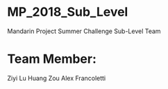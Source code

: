 # MP_2018_Sub_Level
Mandarin Project Summer Challenge Sub-Level Team

# Team Member:
  Ziyi Lu
  Huang Zou
  Alex Francoletti
